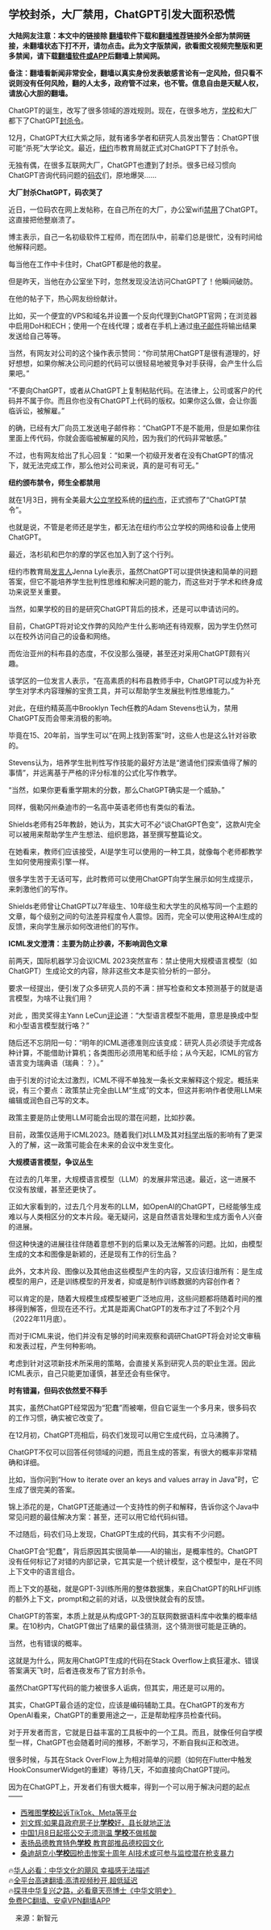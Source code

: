  <!-- 面包屑导航 --> <h2>学校封杀，大厂禁用，ChatGPT引发大面积恐慌</h2> <p class="notice"><b>大陆网友注意：本文中的链接除 <a href="https://github.com/bannedbook/fanqiang" >翻墙</a>软件下载和<a href="https://github.com/killgcd/justmysocks/blob/master/README.md">翻墙推荐</a>链接外全部为禁网链接，未翻墙状态下打不开，请勿点击。此为文字版禁闻，欲看图文视频完整版和更多禁闻，请下载<a href="https://github.com/bannedbook/fanqiang">翻墙软件或APP</a>后翻墙上禁闻网。</p><p>备注：翻墙看新闻非常安全，翻墙以真实身份发表敏感言论有一定风险，但只看不说则没有任何风险，翻的人太多，政府管不过来，也不管。信息自由是天赋人权，请放心大胆的翻墙。</b></p>  <div class="entry"> <p id="conimg">ChatGPT的诞生，改写了很多领域的游戏规则。现在，在很多地方，<a href="https://www.bannedbook.org/bnews/tag/%e5%ad%a6%e6%a0%a1/" class="st_tag internal_tag" rel="tag" title="标签 学校 下的日志">学校</a>和大厂都下了ChatGPT<a href="https://www.bannedbook.org/bnews/tag/%E5%B0%81%E6%9D%80%E4%BB%A4/" class="st_tag internal_tag" rel="tag" title="标签 封杀令 下的日志">封杀令</a>。</p> <p>12月，ChatGPT大红大紫之际，就有诸多学者和研究人员发出警告：ChatGPT很可能“杀死”大学论文。最近，<a href="https://www.bannedbook.org/bnews/tag/%e7%ba%bd%e7%ba%a6/" class="st_tag internal_tag" rel="tag" title="标签 纽约 下的日志">纽约</a>市教育局就正式对ChatGPT下了封杀令。</p> <p>无独有偶，在很多互联网大厂，ChatGPT也遭到了封杀。很多已经习惯向ChatGPT咨询代码问题的<a href="https://www.bannedbook.org/bnews/tag/%e7%a0%81%e5%86%9c/" class="st_tag internal_tag" rel="tag" title="标签 码农 下的日志">码农</a>们，原地爆哭……</p> <p><strong>大厂封杀ChatGPT，码农哭了</strong></p> <p>近日，一位码农在网上发帖称，在自己所在的大厂，办公室wifi<a href="https://www.bannedbook.org/bnews/tag/%E7%A6%81%E7%94%A8/" class="st_tag internal_tag" rel="tag" title="标签 禁用 下的日志">禁用</a>了ChatGPT。这直接把他整崩溃了。</p> <p>博主表示，自己一名初级软件工程师，而在团队中，前辈们总是很忙，没有时间给他解释问题。</p> <p>每当他在工作中卡住时，ChatGPT都是他的救星。</p> <p>但是昨天，当他在办公室坐下时，忽然发现没法访问ChatGPT了！他瞬间破防。</p> <p>在他的帖子下，热心网友纷纷献计。</p> <p>比如，买一个便宜的VPS和域名并设置一个反向代理到ChatGPT官网；在浏览器中启用DoH和ECH；使用一个在线代理；或者在手机上通过<a href="https://www.bannedbook.org/bnews/tag/%E7%94%B5%E5%AD%90%E9%82%AE%E4%BB%B6/" class="st_tag internal_tag" rel="tag" title="标签 电子邮件 下的日志">电子邮件</a>将输出结果发送给自己等等。</p> <p>当然，有网友对公司的这个操作表示赞同：“你司禁用ChatGPT是很有道理的，好好想想，如果你解决公司问题的代码可以很轻易地被竞争对手获得，会产生什么后果吧。”</p> <p>“不要向ChatGPT，或者从ChatGPT上复制粘贴代码。在法律上，公司或客户的代码并不属于你。而且你也没有ChatGPT上代码的版权。如果你这么做，会让你面临诉讼，被解雇。”</p> <p>的确，已经有大厂向员工发送电子邮件称：“ChatGPT不是不能用，但是如果你往里面上传代码，你就会面临被解雇的风险，因为我们的代码非常敏感。”</p> <p>不过，也有网友给出了扎心回复：“如果一个初级开发者在没有ChatGPT的情况下，就无法完成工作，那么他对公司来说，真的是可有可无。”</p> <p><strong>纽约颁布禁令，师生全都禁用</strong></p> <p>就在1月3日，拥有全美最大<a href="https://www.bannedbook.org/bnews/tag/%E5%85%AC%E7%AB%8B%E5%AD%A6%E6%A0%A1/" class="st_tag internal_tag" rel="tag" title="标签 公立学校 下的日志">公立学校</a>系统的<a href="https://www.bannedbook.org/bnews/tag/%E7%BA%BD%E7%BA%A6%E5%B8%82/" class="st_tag internal_tag" rel="tag" title="标签 纽约市 下的日志">纽约市</a>，正式颁布了“ChatGPT禁令”。</p> <p>也就是说，不管是老师还是学生，都无法在纽约市公立学校的网络和设备上使用ChatGPT。</p>  <p>最近，洛杉矶和巴尔的摩的学区也加入到了这个行列。</p> <p>纽约市教育局<a href="https://www.bannedbook.org/bnews/tag/%E5%8F%91%E8%A8%80%E4%BA%BA/" class="st_tag internal_tag" rel="tag" title="标签 发言人 下的日志">发言人</a>Jenna Lyle表示，虽然ChatGPT可以提供快速和简单的问题答案，但它不能培养学生批判性思维和解决问题的能力，而这些对于学术和终身成功来说至关重要。</p> <p>当然，如果学校的目的是研究ChatGPT背后的技术，还是可以申请访问的。</p> <p>目前，ChatGPT将对论文作弊的风险产生什么影响还有待观察，因为学生仍然可以在校外访问自己的设备和网络。</p> <p>而佐治亚州的科布县的态度，不仅没那么强硬，甚至还对采用ChatGPT颇有兴趣。</p> <p>该学区的一位发言人表示，“在高素质的科布县教师手中，ChatGPT可以成为补充学生对学术内容理解的宝贵工具，并可以帮助学生发展批判性思维能力。”</p> <p>对此，在纽约精英高中Brooklyn Tech任教的Adam Stevens也认为，禁用ChatGPT反而会带来消极的影响。</p> <p>毕竟在15、20年前，当学生可以“在网上找到答案”时，这些人也是这么针对谷歌的。</p> <p>Stevens认为，培养学生批判性写作技能的最好方法是“邀请他们探索值得了解的事情”，并远离基于严格的评分标准的公式化写作教学。</p> <p>“当然，如果你更看重学期末的分数，那么ChatGPT确实是一个威胁。”</p> <p>同样，俄勒冈州桑迪市的一名高中英语老师也有类似的看法。</p> <p>Shields老师有25年教龄，她认为，其实大可不必“谈ChatGPT色变”，这款AI完全可以被用来帮助学生产生想法、组织思路，甚至撰写整篇论文。</p> <p>在她看来，教师们应该接受，AI是学生可以使用的一种工具，就像每个老师都教学生如何使用搜索引擎一样。</p> <p>很多学生苦于无话可写，此时教师可以使用ChatGPT向学生展示如何生成提示，来刺激他们的写作。</p> <p>Shields老师曾让ChatGPT以7年级生、10年级生和大学生的风格写同一个主题的文章，每个级别之间的句法差异程度令人震惊。因而，完全可以使用这种AI生成的反馈，来向学生展示如何改进他们的写作。</p> <p><strong>ICML发文澄清：主要为防止抄袭，不影响润色文章</strong></p> <p>前两天，国际机器学习会议ICML 2023突然宣布：禁止使用大规模语言模型（如ChatGPT）生成论文的内容，除非这些文本是实验分析的一部分。</p>  <p>要求一经提出，便引发了众多研究人员的不满：拼写检查和文本预测基于的就是语言模型，为啥不让我们用？</p> <p>对此 ，图灵奖得主Yann LeCun<span class='wp_keywordlink_affiliate'><a href="https://www.bannedbook.org/bnews/comments/" title="新闻评论" target="_blank">评论</a></span>道：“大型语言模型不能用，意思是换成中型和小型语言模型就行咯？”</p> <p>随后还不忘阴阳一句：“明年的ICML道德准则应该变成：研究人员必须徒手完成各种计算，不能借助计算机；各类图形必须用笔和纸手绘；从今天起，ICML的官方语言变为瑞典语（瑞典：？）。”</p> <p>由于引发的讨论太过激烈，ICML不得不单独发一条长文来解释这个规定。概括来说，有三个要点：政策禁止完全由LLM“生成”的文本，但这并影响作者使用LLM来编辑或润色自己写的文本。</p> <p>政策主要是防止使用LLM可能会出现的潜在问题，比如抄袭。</p> <p>目前，政策仅适用于ICML2023。随着我们对LLM及其对<span class='wp_keywordlink'><a href="https://www.bannedbook.org/forum11/topic309.html" title="禁片：“科学”的棍子" target="_blank">科学</a></span>出版的影响有了更深入的了解，这一政策可能会在未来的会议中发生变化。</p> <p><strong>大规模语言模型，争议丛生</strong></p> <p>在过去的几年里，大规模语言模型（LLM）的发展非常迅速。最近，这一进展不仅没有放缓，甚至还更快了。</p> <p>正如大家看到的，过去几个月发布的LLM，如OpenAI的ChatGPT，已经能够生成难以与人类相区分的文本片段。毫无疑问，这是自然语言处理和生成方面令人兴奋的进展。</p> <p>但这种快速的进展往往伴随着意想不到的后果以及无法解答的问题。比如，由模型生成的文本和图像是新颖的，还是现有工作的衍生品？</p> <p>此外，文本片段、图像以及其他由这些模型产生的内容，又应该归谁所有：是生成模型的用户，还是训练模型的开发者，抑或是制作训练数据的内容创作者？</p> <p>可以肯定的是，随着大规模生成模型被更广泛地应用，这些问题都将随着时间的推移得到解答，但现在还不行。尤其是距离ChatGPT的发布才过了不到2个月（2022年11月底）。</p> <p>而对于ICML来说，他们并没有足够的时间来观察和调研ChatGPT将会对论文审稿和发表过程，产生何种影响。</p> <p>考虑到针对这项新技术所采用的策略，会直接关系到研究人员的职业生涯。因此ICML表示，自己只能更加谨慎，甚至还会有些保守。</p> <p><strong>时有错漏，但码农依然爱不释手</strong></p> <p>其实，虽然ChatGPT经常因为“犯蠢”而被嘲，但自它诞生一个多月来，很多码农的工作习惯，确实被它改变了。</p> <p>在12月初，ChatGPT亮相后，码农们发现可以用它生成代码，立马沸腾了。</p>  <p>ChatGPT不仅可以回答任何领域的问题，而且生成的答案，有很大的概率非常精确和详细。</p> <p>比如，当你问到“How to iterate over an keys and values array in Java”时，它生成了很完美的答案。</p> <p>锦上添花的是，ChatGPT还能通过一个支持性的例子和解释，告诉你这个Java中常见问题的最佳解决方案：甚至，还可以用它给代码纠错。</p> <p>不过随后，码农们马上发现，ChatGPT生成的代码，其实有不少问题。</p> <p>ChatGPT会“犯蠢”，背后原因其实很简单——AI的输出，是概率性的。ChatGPT没有任何标记了对错的内部记录，它其实是一个统计模型，这个模型中，是在不同上下文中的语言组合。</p> <p>而上下文的基础，就是GPT-3训练所用的整体数据集，来自ChatGPT的RLHF训练的额外上下文，prompt和之前的对话，以及很快就会有的反馈。</p> <p>ChatGPT的答案，本质上就是从构成GPT-3的互联网数据语料库中收集的概率结果。在10秒内，ChatGPT做出了结果的最佳猜测，这个猜测很可能是正确的。</p> <p>当然，也有错误的概率。</p> <p>这就是为什么，网友用ChatGPT生成的代码在Stack Overflow上疯狂灌水、错误答案满天飞时，后者连夜发布了官方封杀令。</p> <p>虽然ChatGPT写代码的能力被很多人诟病，但其实，用还是可以用的。</p> <p>其实，ChatGPT最合适的定位，应该是编码辅助工具。在ChatGPT的发布方OpenAI看来，ChatGPT的重要用途之一，正是帮助程序员检查代码。</p> <p>对于开发者而言，它就是日益丰富的工具板中的一个工具。而且，就像任何自学模型一样，ChatGPT也会随着时间的推移，不断学习，不断自我纠正和改进。</p> <p>很多时候，与其在Stack OverFlow上为相对简单的问题（如何在Flutter中触发HookConsumerWidget的重建）等待几天，不如直接向ChatGPT提问。</p> <p>因为在ChatGPT上，开发者们有很大概率，得到一个可以用于解决问题的起点——</p> <p></p> <!--<div id="taboola-mid-1"></div>--><ul class='op-related-articles' title='相关阅读'> <li><a href='https://www.bannedbook.org/bnews/worldnews/20230110/1834311.html' target='_blank'>西雅图<b>学校</b>起诉TikTok、Meta等平台</a></li> <li><a href='https://www.bannedbook.org/bnews/lifebaike/20230105/1832288.html' target='_blank'>刘文辉:如果县政府房子比<b>学校</b>好，县长就地正法</a></li> <li><a href='https://www.bannedbook.org/bnews/cnnews/20221231/1830394.html' target='_blank'>中国1月8日起搭公交无须测温 <b>学校</b>不做核酸</a></li> <li><a href='https://www.bannedbook.org/bnews/bannedvideo/20221225/1827867.html' target='_blank'>表扬品德教育特色<b>学校</b> 教育部推品德校园文化</a></li> <li><a href='https://www.bannedbook.org/bnews/bannedvideo/20221223/1827372.html' target='_blank'>桑迪胡克小<b>学校</b>园枪击惨案十周年  AI技术或可参与监控潜在枪支暴力</a></li> </ul> <p class="texttj"> 🔥<a href="https://www.bannedbook.org/bnews/comments/20220220/1694796.html" target="_blank">华人必看：中华文化的飓风 幸福感无法描述</a><br/> 🔥<a href="https://github.com/bannedbook/fanqiang/wiki/V2ray%E6%9C%BA%E5%9C%BA" target="_blank">全平台高速翻墙:高清视频秒开,超低延迟</a><br/> 🔥<a href="https://www.bannedbook.org/bnews/comments/20220808/1768773.html" target="_blank">探寻中华复兴之路，必看章天亮博士《中华文明史》</a><br/> <a href="https://github.com/bannedbook/fanqiang/wiki/%E7%A6%81%E9%97%BB%E7%BD%91%E5%AE%89%E5%8D%93%E7%BF%BB%E5%A2%99%E6%96%B0%E9%97%BBAPP" target="_blank">免费PC翻墙、安卓VPN翻墙APP</a><br/> </p><p class="src-info">　来源：新智元 </p> <a name='sharetosocial'></a> <div style="margin-bottom:5px;padding-bottom:5px;clear:both"> <div id="archive-pix-1" class="banner-ads"> <!-- AuctionX Display platform tag START --> <div id="27602x728x90x621x_ADSLOT1" clicktrack="%%CLICK_URL_ESC%%"></div>  <!-- AuctionX Display platform tag END --> </div> <div id="archive-pix-2" class="banner-ads"> <!-- AuctionX Display platform tag START --> <div id="27556x300x250x621x_ADSLOT1" clicktrack="%%CLICK_URL_ESC%%" style="margin:0 auto;text-align:center"></div>  <!-- AuctionX Display platform tag END --> </div> </div>  <div id="archive-pix-1" class="banner-ads"> <!-- AuctionX Display platform tag START --> <div id="27603x728x90x621x_ADSLOT1" clicktrack="%%CLICK_URL_ESC%%"></div>  <!-- AuctionX Display platform tag END --> </div> </div><!--END ENTRY--> 